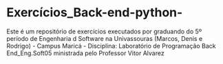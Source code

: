 # Exercícios_Back-end-python-
Este é um repositório de exercícios executados por graduando do 5º período de Engenharia d Software na Univassouras (Marcos, Denis e Rodrigo) - Campus Maricá - Disciplina: Laboratório de Programação Back End_Eng.Soft05 ministrada pelo Professor Vitor Alvarez
